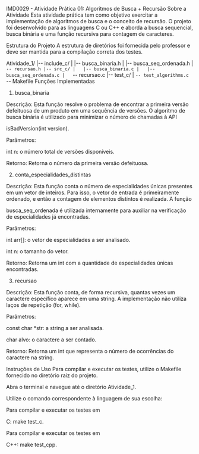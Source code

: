 IMD0029 - Atividade Prática 01: Algoritmos de Busca + Recursão
Sobre a Atividade
Esta atividade prática tem como objetivo exercitar a implementação de algoritmos de busca e o conceito de recursão. O projeto foi desenvolvido para as linguagens C ou C++ e aborda a busca sequencial, busca binária e uma função recursiva para contagem de caracteres.

Estrutura do Projeto
A estrutura de diretórios foi fornecida pelo professor e deve ser mantida para a compilação correta dos testes.

Atividade_1/
|-- include_c/
|   |-- busca_binaria.h
|   |-- busca_seq_ordenada.h
|   `-- recursao.h
|-- src_c/
|   |-- busca_binaria.c
|   |-- busca_seq_ordenada.c
|   `-- recursao.c
|-- test_c/
|   `-- test_algorithms.c
`-- Makefile
Funções Implementadas
1. busca_binaria

Descrição: Esta função resolve o problema de encontrar a primeira versão defeituosa de um produto em uma sequência de versões. O algoritmo de busca binária é utilizado para minimizar o número de chamadas à API 


isBadVersion(int version).

Parâmetros:


int n: o número total de versões disponíveis.


Retorno: Retorna o número da primeira versão defeituosa.

2. conta_especialidades_distintas

Descrição: Esta função conta o número de especialidades únicas presentes em um vetor de inteiros. Para isso, o vetor de entrada é primeiramente ordenado, e então a contagem de elementos distintos é realizada. A função 


busca_seq_ordenada é utilizada internamente para auxiliar na verificação de especialidades já encontradas.

Parâmetros:

int arr[]: o vetor de especialidades a ser analisado.

int n: o tamanho do vetor.


Retorno: Retorna um int com a quantidade de especialidades únicas encontradas.

3. recursao

Descrição: Esta função conta, de forma recursiva, quantas vezes um caractere específico aparece em uma string. A implementação não utiliza laços de repetição (for, while).


Parâmetros:


const char *str: a string a ser analisada.


char alvo: o caractere a ser contado.


Retorno: Retorna um int que representa o número de ocorrências do caractere na string.

Instruções de Uso
Para compilar e executar os testes, utilize o Makefile fornecido no diretório raiz do projeto.

Abra o terminal e navegue até o diretório Atividade_1.

Utilize o comando correspondente à linguagem de sua escolha:

Para compilar e executar os testes em 

C: make test_c.

Para compilar e executar os testes em 

C++: make test_cpp.

